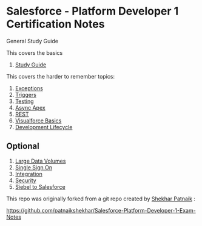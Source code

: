 # Salesforce - Platform Developer 1 Certification Notes

General Study Guide

This covers the basics

1. [Study Guide](https://github.com/Rsalyme/Salesforce-Platform-Developer-1-Exam-Notes/edit/master/GeneralStudyGuide.md)

This covers the harder to remember topics:

1. [Exceptions](https://github.com/Rsalyme/Salesforce-Platform-Developer-1-Exam-Notes/blob/master/exceptions.md)
2. [Triggers](https://github.com/Rsalyme/Salesforce-Platform-Developer-1-Exam-Notes/blob/master/triggers.md)
3. [Testing](https://github.com/Rsalyme/Salesforce-Platform-Developer-1-Exam-Notes/blob/master/testing.md)
4. [Async Apex](https://github.com/Rsalyme/Salesforce-Platform-Developer-1-Exam-Notes/blob/master/async.md)
5. [REST](https://github.com/Rsalyme/Salesforce-Platform-Developer-1-Exam-Notes/blob/master/rest.md)
6. [Visualforce Basics](https://github.com/Rsalyme/Salesforce-Platform-Developer-1-Exam-Notes/blob/master/vf_basics.md)
7. [Development Lifecycle](https://github.com/Rsalyme/Salesforce-Platform-Developer-1-Exam-Notes/blob/master/lifecycle.md)

## Optional
1. [Large Data Volumes](https://github.com/Rsalyme/Salesforce-Platform-Developer-1-Exam-Notes/blob/master/ldv.md)
2. [Single Sign On](https://github.com/Rsalyme/Salesforce-Platform-Developer-1-Exam-Notes/blob/master/sso.md)
3. [Integration](https://github.com/Rsalyme/Salesforce-Platform-Developer-1-Exam-Notes/blob/master/integration.md)
4. [Security](https://github.com/Rsalyme/Salesforce-Platform-Developer-1-Exam-Notes/blob/master/security.md)
5. [Siebel to Salesforce](https://github.com/Rsalyme/Salesforce-Platform-Developer-1-Exam-Notes/blob/master/siebel.md)

This repo was originally forked from a git repo created by  [Shekhar Patnaik](https://github.com/patnaikshekhar) :

https://github.com/patnaikshekhar/Salesforce-Platform-Developer-1-Exam-Notes
